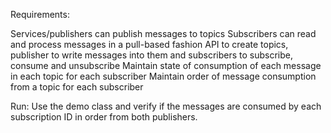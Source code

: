 Requirements:

Services/publishers can publish messages to topics
Subscribers can read and process messages in a pull-based fashion
API to create topics, publisher to write messages into them and subscribers to subscribe, consume and unsubscribe
Maintain state of consumption of each message in each topic for each subscriber
Maintain order of message consumption from a topic for each subscriber

Run:
Use the demo class and verify if the messages are consumed by each subscription ID in order from both publishers.